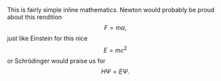 This is fairly simple inline mathematics. Newton would probably be proud about this rendition
$$
    F = ma,
$$
just like Einstein for this nice
$$
    E = mc^2
$$
or Schrödinger would praise us for
$$
    H\Psi = E\Psi.
$$
